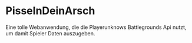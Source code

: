 # PisseInDeinArsch
Eine tolle Webanwendung, die die Playerunknows Battlegrounds Api nutzt, um damit Spieler Daten auszugeben.